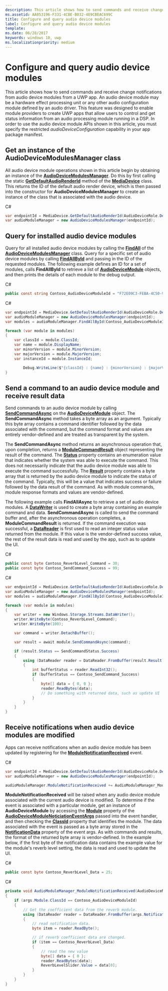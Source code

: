 ```yaml
---
description: This article shows how to send commands and receive change notifications from audio device modules. from a Universal Windows Platform (UWP) app.
ms.assetid: AA053196-F331-4CBE-B032-4E9CBEAC699C
title: Configure and query audio device modules
label: Configure and query audio device modules
template: 
ms.date: 06/28/2017
keywords: windows 10, uwp
ms.localizationpriority: medium
---
```


# Configure and query audio device modules 

This article shows how to send commands and receive change notifications from audio device modules from a UWP app. An audio device module may be a hardware effect processing unit or any other audio configuration module defined by an audio driver. This feature was designed to enable module providers to create UWP apps that allow users to control and get status information from an audio processing module running in a DSP. In order to use the audio device module APIs shown in this article, you must specify the restricted *audioDeviceConfiguration* capability in your app package manifest.

## Get an instance of the AudioDeviceModulesManager class
All audio device module operations shown in this article begin by obtaining an instance of the **[AudioDeviceModulesManager](/uwp/api/windows.media.devices.audiodevicemodulesmanager)**. Do this by first calling the static **[GetDefaultAudioRenderId](/uwp/api/windows.media.devices.mediadevice.getdefaultaudiorenderid)** method of the **[MediaDevice](/uwp/api/windows.media.devices.mediadevice)** class. This returns the ID of the default audio render device, which is then passed into the constructor for **AudioDeviceModulesManager** to create an instance of the class that is associated with the audio device.

C#
```csharp
var endpointId = MediaDevice.GetDefaultAudioRenderId(AudioDeviceRole.Default);
var audioModuleManager = new AudioDeviceModulesManager(endpointId);
```

## Query for installed audio device modules

Query for all installed audio device modules by calling the **[FindAll](/uwp/api/windows.media.devices.audiodevicemodulesmanager.findall)** of the **[AudioDeviceModulesManager](/uwp/api/windows.media.devices.audiodevicemodulesmanager)** class. Query for a specific set of audio device modules by calling **[FindAllById](/uwp/api/windows.media.devices.audiodevicemodulesmanager.findallbyid)** and passing in the ID of the requested modules. The following example defines an ID for a set of modules, calls **FindAllById** to retrieve a list of **[AudioDeviceModule](/uwp/api/windows.media.devices.audiodevicemodule)** objects, and then prints the details of each module to the debug output.

C#
```csharp
public const string Contoso_AudioDeviceModuleId = "F72E09C3-FEBA-4C50-93BE-2CA56123AF09";
``` 

C#
```csharp
var endpointId = MediaDevice.GetDefaultAudioRenderId(AudioDeviceRole.Default);
var audioModuleManager = new AudioDeviceModulesManager(endpointId);
var modules = audioModuleManager.FindAllById(Contoso_AudioDeviceModuleId);

foreach (var module in modules)
{
    var classId = module.ClassId;
    var name = module.DisplayName;
    var minorVersion = module.MinorVersion;
    var majorVersion = module.MajorVersion;
    var instanceId = module.InstanceId;

        Debug.WriteLine($"{classId} : {name} : {minorVersion} : {majorVersion} : {instanceId}");
}
``` 
## Send a command to an audio device module and receive result data
Send commands to an audio device module by calling **[SendCommandAsync](/uwp/api/windows.media.devices.audiodevicemodule.sendcommandasync)** on the **[AudioDeviceModule](/uwp/api/windows.media.devices.audiodevicemodule)** object. The **SendCommandAsync** method takes a byte array as an argument. Typically this byte array contains a command identifier followed by the data associated with the command, but the command format and values are entirely vendor-defined and are treated as transparent by the system.

The **SendCommandAsync** method returns an asynchronous operation that, upon completion, returns a **[ModuleCommandResult](/uwp/api/windows.media.devices.audiodevicemodule.sendcommandasync)** object representing the result of the command. The **[Status](/uwp/api/windows.media.devices.modulecommandresult.status)** property contains an enumeration value that indicates whether the system was able to execute the command. This does not necessarily indicate that the audio device module was able to execute the command successfully. The **[Result](/uwp/api/windows.media.devices.modulecommandresult.result)** property contains a byte array that is returned by the audio device module to indicate the status of the command. Typically, this will be a value that indicates success or failure followed by the data result of the command. As with module commands, module response formats and values are vendor-defined.

The following example calls **FindAllAsync** to retrieve a set of audio device modules. A **[DataWriter](/uwp/api/windows.storage.streams.datawriter)** is used to create a byte array containing an example command and data. **SendCommandAsync** is called to send the command buffer and, after the asynchronous operation completes, a **ModuleCommandResult** is returned. If the command execution was successful, a **[DataReader](/uwp/api/windows.storage.streams.datareader)** is first used to read an integer status value returned from the module. If this value is the vendor-defined success value, the rest of the result data is read and used by the app, such as to update the UI.


C#
```csharp
public const byte Contoso_ReverbLevel_Command = 30; 
public const byte Contoso_SendCommand_Success = 99;
``` 

C#
```csharp
var endpointId = MediaDevice.GetDefaultAudioRenderId(AudioDeviceRole.Default);
var audioModuleManager = new AudioDeviceModulesManager(endpointId);
var modules = audioModuleManager.FindAllById(Contoso_AudioDeviceModuleId);

foreach (var module in modules)
{
    var writer = new Windows.Storage.Streams.DataWriter();
    writer.WriteByte(Contoso_ReverbLevel_Command);
    writer.WriteByte(100);

    var command = writer.DetachBuffer();

    var result = await module.SendCommandAsync(command);

    if (result.Status == SendCommandStatus.Success)
    {
        using (DataReader reader = DataReader.FromBuffer(result.Result))
        {
            int bufferStatus = reader.ReadInt32();
            if (bufferStatus == Contoso_SendCommand_Success)
            {
                byte[] data = { 0, 0 };
                reader.ReadBytes(data);
                // Do something with returned data, such as update UI
            }
        }
    }
}
```

## Receive notifications when audio device modules are modified
Apps can receive notifications when an audio device module has been updated by registering for the **[ModuleNotificationReceived](/uwp/api/windows.media.devices.audiodevicemodulesmanager.modulenotificationreceived)** event. 

C#
```csharp
var endpointId = MediaDevice.GetDefaultAudioRenderId(AudioDeviceRole.Default);
var audioModuleManager = new AudioDeviceModulesManager(endpointId);

audioModuleManager.ModuleNotificationReceived += AudioModuleManager_ModuleNotificationReceived;
``` 

**ModuleNotificationReceived** will be raised when any audio device module associated with the current audio device is modified. To determine if the event is associated with a particular module, get an instance of **AudioDeviceModule** by accessing the **[Module](/uwp/api/windows.media.devices.audiodevicemodulenotificationeventargs.module)** property of the **[AudioDeviceModuleNoticiationEventArgs](/uwp/api/windows.media.devices.audiodevicemodulenotificationeventargs)** passed into the event handler, and then checking the **[ClassId](/uwp/api/windows.media.devices.audiodevicemodule.classid)** property that identifies the module. The data associated with the event is passed as a byte array stored in the **[NotificationData](/uwp/api/windows.media.devices.audiodevicemodulenotificationeventargs.notificationdata)** property of the event args. As with commands and results, the format of the returned byte array is vendor-defined. In the example below, if the first byte of the notification data contains the example value for the module's reverb level setting, the data is read and used to update the UI.

C#
```csharp
public const byte Contoso_ReverbLevel_Data = 25;
```

C#
```csharp
private void AudioModuleManager_ModuleNotificationReceived(AudioDeviceModulesManager sender, AudioDeviceModuleNotificationEventArgs args)
{
    if (args.Module.ClassId == Contoso_AudioDeviceModuleId)
    {
        // Get the coefficient data from the reverb module.
        using (DataReader reader = DataReader.FromBuffer(args.NotificationData))
        {
            // read notification data.
            byte item = reader.ReadByte();

            // if reverb coefficient data are changed.
            if (item == Contoso_ReverbLevel_Data)
            {
                // read the new value
                byte[] data = { 0 };
                reader.ReadBytes(data);
                ReverbLevelSlider.Value = data[0];
            }
        }
    }
}
```